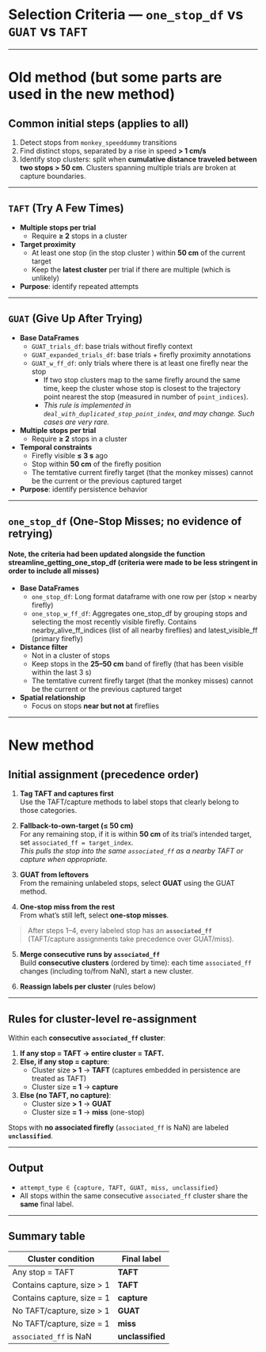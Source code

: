 # Selection Criteria — `one_stop_df` vs `GUAT` vs `TAFT`
---

# Old method (but some parts are used in the new method)

## Common initial steps (applies to all)
1. Detect stops from `monkey_speeddummy` transitions  
2. Find distinct stops, separated by a rise in speed **> 1 cm/s**  
3. Identify stop clusters: split when **cumulative distance traveled between two stops > 50 cm**. Clusters spanning multiple trials are broken at capture boundaries.

---

## `TAFT` (Try A Few Times)
- **Multiple stops per trial**
  - Require **≥ 2** stops in a cluster  
- **Target proximity**
  - At least one stop (in the stop cluster ) within **50 cm** of the current target  
  - Keep the **latest cluster** per trial if there are multiple (which is unlikely)  
- **Purpose**: identify repeated attempts

---

## `GUAT` (Give Up After Trying)
- **Base DataFrames**
  - `GUAT_trials_df`: base trials without firefly context  
  - `GUAT_expanded_trials_df`: base trials + firefly proximity annotations  
  - `GUAT_w_ff_df`: only trials where there is at least one firefly near the stop  
    - If two stop clusters map to the same firefly around the same time, keep the cluster whose stop is closest to the trajectory point nearest the stop (measured in number of `point_indices`).  
    - *This rule is implemented in `deal_with_duplicated_stop_point_index`, and may change. Such cases are very rare.*  
- **Multiple stops per trial**
  - Require **≥ 2** stops in a cluster  
- **Temporal constraints**
  - Firefly visible **≤ 3 s** ago  
  - Stop within **50 cm** of the firefly position  
  - The temtative current firefly target (that the monkey misses) cannot be the current or the previous captured target
- **Purpose**: identify persistence behavior

---

## `one_stop_df` (One-Stop Misses; no evidence of retrying)
#### Note, the criteria had been updated alongside the function streamline_getting_one_stop_df (criteria were made to be less stringent in order to include all misses)

- **Base DataFrames**
  - `one_stop_df`: Long format dataframe with one row per (stop × nearby firefly)  
  - `one_stop_w_ff_df`: Aggregates one_stop_df by grouping stops and selecting the most recently visible firefly. Contains nearby_alive_ff_indices (list of all nearby fireflies) and latest_visible_ff (primary firefly)
- **Distance filter**
  - Not in a cluster of stops
  - Keep stops in the **25–50 cm** band of firefly (that has been visible within the last 3 s)
  - The temtative current firefly target (that the monkey misses) cannot be the current or the previous captured target
- **Spatial relationship**
  - Focus on stops **near but not at** fireflies  


---


# New method

## Initial assignment (precedence order)

1. **Tag TAFT and captures first**  
   Use the TAFT/capture methods to label stops that clearly belong to those categories.

2. **Fallback-to-own-target (≤ 50 cm)**  
   For any remaining stop, if it is within **50 cm** of its trial’s intended target, set `associated_ff = target_index`.  
   *This pulls the stop into the same `associated_ff` as a nearby TAFT or capture when appropriate.*

3. **GUAT from leftovers**  
   From the remaining unlabeled stops, select **GUAT** using the GUAT method.

4. **One-stop miss from the rest**  
   From what’s still left, select **one-stop misses**.

> After steps 1–4, every labeled stop has an **`associated_ff`** (TAFT/capture assignments take precedence over GUAT/miss).

5. **Merge consecutive runs by `associated_ff`**  
   Build **consecutive clusters** (ordered by time): each time `associated_ff` changes (including to/from NaN), start a new cluster.

6. **Reassign labels per cluster** (rules below)

---

## Rules for cluster-level re-assignment

Within each **consecutive `associated_ff` cluster**:

1. **If any stop = TAFT → entire cluster = TAFT.**  
2. **Else, if any stop = capture**:  
   - Cluster size **> 1** → **TAFT** (captures embedded in persistence are treated as TAFT)  
   - Cluster size **= 1** → **capture**  
3. **Else (no TAFT, no capture)**:  
   - Cluster size **> 1** → **GUAT**  
   - Cluster size **= 1** → **miss** (one-stop)

Stops with **no associated firefly** (`associated_ff` is NaN) are labeled **`unclassified`**.

---

## Output
- `attempt_type ∈ {capture, TAFT, GUAT, miss, unclassified}`  
- All stops within the same consecutive `associated_ff` cluster share the **same** final label.  

---

## Summary table

| Cluster condition                     | Final label     |
|--------------------------------------|-----------------|
| Any stop = TAFT                      | **TAFT**        |
| Contains capture, size > 1           | **TAFT**        |
| Contains capture, size = 1           | **capture**     |
| No TAFT/capture, size > 1            | **GUAT**        |
| No TAFT/capture, size = 1            | **miss**        |
| `associated_ff` is NaN               | **unclassified** |
